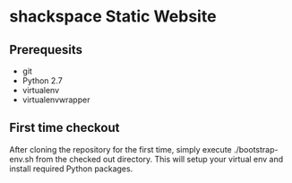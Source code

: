 # shackspace Static Website
## Prerequesits
* git
* Python 2.7
* virtualenv
* virtualenvwrapper

## First time checkout
After cloning the repository for the first time, simply execute ./bootstrap-env.sh from the checked out directory.
This will setup your virtual env and install required Python packages.
